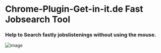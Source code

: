 # Chrome-Plugin-Get-in-it.de Fast Jobsearch Tool
### Help to Search fastly jobslistenings without using the mouse.
![image](https://user-images.githubusercontent.com/65852150/202205561-78031e41-c264-45b5-995b-86cdc1518099.png)
